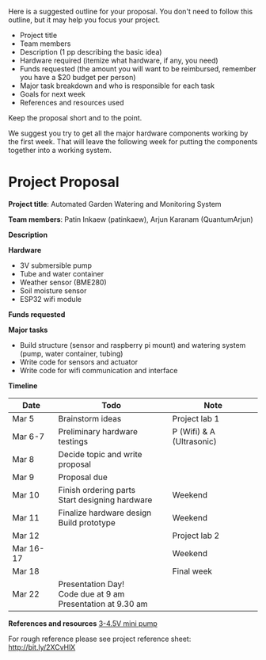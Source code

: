 
Here is a suggested outline for your proposal. You don't need to follow this
outline, but it may help you focus your project.

* Project title
* Team members
* Description (1 pp describing the basic idea)
* Hardware required (itemize what hardware, if any, you need)
* Funds requested (the amount you will want to be reimbursed, remember you have
  a $20 budget per person)
* Major task breakdown and who is responsible for each task
* Goals for next week
* References and resources used

Keep the proposal short and to the point.

We suggest you try to get all the major hardware components working by the
first week. That will leave the following week for putting the components
together into a working system.

# Project Proposal

**Project title**: Automated Garden Watering and Monitoring System

**Team members**: Patin Inkaew (patinkaew), Arjun Karanam (QuantumArjun)

**Description**


**Hardware**

* 3V submersible pump
* Tube and water container
* Weather sensor (BME280)
* Soil moisture sensor
* ESP32 wifi module

**Funds requested**

**Major tasks**

* Build structure (sensor and raspberry pi mount) and watering system (pump, water container, tubing)
* Write code for sensors and actuator
* Write code for wifi communication and interface

**Timeline**

| Date | Todo | Note |
| --- | ----- | --- |
| Mar 5 | Brainstorm ideas | Project lab 1 |
| Mar 6-7 | Preliminary hardware testings | P (Wifi) & A (Ultrasonic) |
| Mar 8 | Decide topic and write proposal | |
| Mar 9 | Proposal due | |
| Mar 10 | Finish ordering parts <br> Start designing hardware | Weekend |
| Mar 11 | Finalize hardware design <br> Build prototype | Weekend |
| Mar 12 | | Project lab 2 |
| Mar 16-17 | | Weekend |
| Mar 18 | | Final week |
| Mar 22| Presentation Day! <br>Code due at 9 am <br> Presentation at 9.30 am| |


**References and resources**
[3-4.5V mini pump](https://www.amazon.com/JIUWU-Horizontal-Micro-Submersible-3-4-5V/dp/B01N0Y4R83/ref=sr_1_1?keywords=3v+water+pump&qid=1552029359&s=lawn-garden&sr=1-1)

For rough reference please see project reference sheet: http://bit.ly/2XCvHlX
